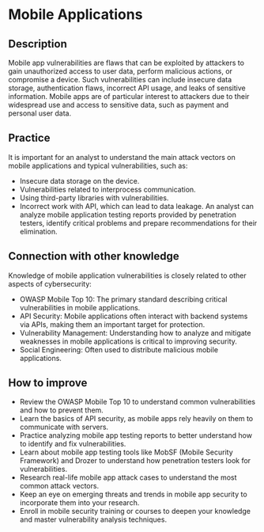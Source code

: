 # Mobile Applications

## Description
Mobile app vulnerabilities are flaws that can be exploited by attackers to gain unauthorized access to user data, perform malicious actions, or compromise a device. Such vulnerabilities can include insecure data storage, authentication flaws, incorrect API usage, and leaks of sensitive information. Mobile apps are of particular interest to attackers due to their widespread use and access to sensitive data, such as payment and personal user data.

## Practice
It is important for an analyst to understand the main attack vectors on mobile applications and typical vulnerabilities, such as:
- Insecure data storage on the device.
- Vulnerabilities related to interprocess communication.
- Using third-party libraries with vulnerabilities.
- Incorrect work with API, which can lead to data leakage.
An analyst can analyze mobile application testing reports provided by penetration testers, identify critical problems and prepare recommendations for their elimination.

## Connection with other knowledge
Knowledge of mobile application vulnerabilities is closely related to other aspects of cybersecurity:
- OWASP Mobile Top 10: The primary standard describing critical vulnerabilities in mobile applications.
- API Security: Mobile applications often interact with backend systems via APIs, making them an important target for protection.
- Vulnerability Management: Understanding how to analyze and mitigate weaknesses in mobile applications is critical to improving security.
- Social Engineering: Often used to distribute malicious mobile applications.

## How to improve
- Review the OWASP Mobile Top 10 to understand common vulnerabilities and how to prevent them.
- Learn the basics of API security, as mobile apps rely heavily on them to communicate with servers.
- Practice analyzing mobile app testing reports to better understand how to identify and fix vulnerabilities.
- Learn about mobile app testing tools like MobSF (Mobile Security Framework) and Drozer to understand how penetration testers look for vulnerabilities.
- Research real-life mobile app attack cases to understand the most common attack vectors.
- Keep an eye on emerging threats and trends in mobile app security to incorporate them into your research.
- Enroll in mobile security training or courses to deepen your knowledge and master vulnerability analysis techniques.
